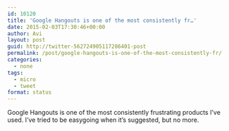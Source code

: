 ```yaml
---
id: 10120
title: 'Google Hangouts is one of the most consistently fr…'
date: 2015-02-03T17:30:46+00:00
author: Avi
layout: post
guid: http://twitter-562724905117286401-post
permalink: /post/google-hangouts-is-one-of-the-most-consistently-fr/
categories:
  - none
tags:
  - micro
  - tweet
format: status
---
```

Google Hangouts is one of the most consistently frustrating products I’ve used. I’ve tried to be easygoing when it’s suggested, but no more.